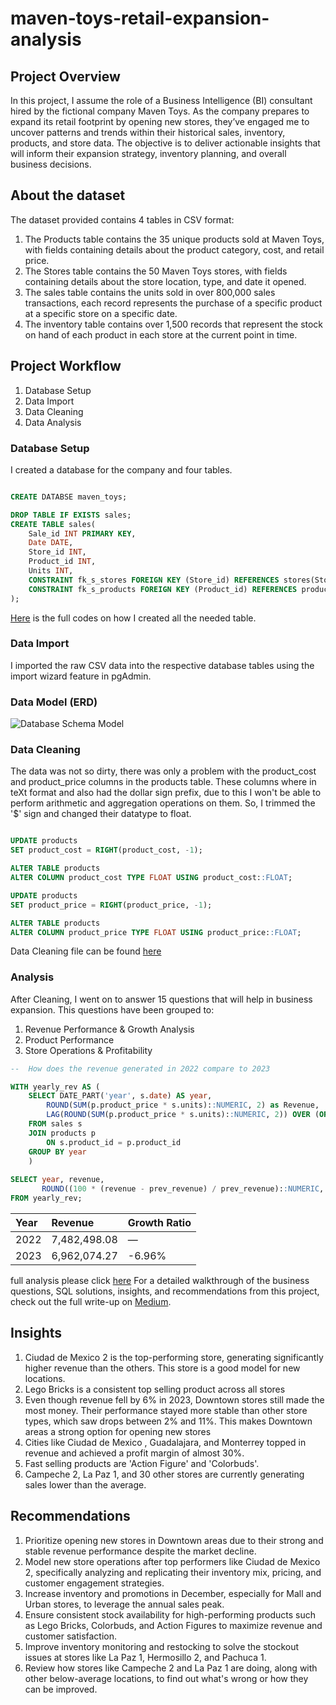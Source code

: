 # maven-toys-retail-expansion-analysis

## Project Overview
In this project, I assume the role of a Business Intelligence (BI) consultant hired by the fictional company Maven Toys. As the company prepares to expand its retail footprint by opening new stores, they’ve engaged me to uncover patterns and trends within their historical sales, inventory, products, and store data. The objective is to deliver actionable insights that will inform their expansion strategy, inventory planning, and overall business decisions.

## About the dataset

The dataset provided contains 4 tables in CSV format:

1. The Products table contains the 35 unique products sold at Maven Toys,  with fields containing details about the product category, cost, and retail price.
2. The Stores table contains the 50 Maven Toys stores, with fields containing details about the store location, type, and date it opened.
3. The sales table contains the units sold in over 800,000 sales transactions, each record represents the purchase of a specific product at a specific store on a specific date.
4. The inventory table contains over 1,500 records that represent the stock on hand of each product in each store at the current point in time.

## Project Workflow
1. Database Setup
2. Data Import
3. Data Cleaning
4. Data Analysis

### Database Setup
I created a database for the company and four tables.

``` sql

CREATE DATABSE maven_toys;

```

``` sql
DROP TABLE IF EXISTS sales;
CREATE TABLE sales(
	Sale_id INT PRIMARY KEY,
	Date DATE,
	Store_id INT,
	Product_id INT,
	Units INT,
	CONSTRAINT fk_s_stores FOREIGN KEY (Store_id) REFERENCES stores(Store_id),
	CONSTRAINT fk_s_products FOREIGN KEY (Product_id) REFERENCES products(Product_id)
);
```
[Here](https://github.com/beingEniola/maven-toys-retail-expansion-analysis/blob/cef860c457220d219f4c4ddc6a88105483400e62/Maven%20toy%20schema.sql) is the full codes on how I created all the needed table.

### Data Import

I imported the raw CSV data into the respective database tables using the import wizard feature in pgAdmin.

### Data Model (ERD)

![Database Schema Model](https://github.com/user-attachments/assets/fea320c8-08bf-4639-bbbc-54b6e53b9c39)

### Data Cleaning

The data was not so dirty, there was only a problem with the product_cost and product_price columns in the products table. These columns where in teXt format and also had the dollar sign prefix, due to this I won't be able to perform arithmetic and aggregation operations on them. So, I trimmed the '$' sign and changed their datatype to float.

``` sql

UPDATE products
SET product_cost = RIGHT(product_cost, -1);

ALTER TABLE products
ALTER COLUMN product_cost TYPE FLOAT USING product_cost::FLOAT;

UPDATE products
SET product_price = RIGHT(product_price, -1);

ALTER TABLE products
ALTER COLUMN product_price TYPE FLOAT USING product_price::FLOAT;

```
Data Cleaning file can be found [here](https://github.com/beingEniola/maven-toys-retail-expansion-analysis/blob/cef860c457220d219f4c4ddc6a88105483400e62/maven%20toy%20data%20cleaning.sql)

### Analysis
After Cleaning, I went on to answer 15 questions that will help in business expansion. This questions have been grouped to:

1. Revenue Performance & Growth Analysis
2. Product Performance
3. Store Operations & Profitability

``` sql
--  How does the revenue generated in 2022 compare to 2023

WITH yearly_rev AS (
	SELECT DATE_PART('year', s.date) AS year,
		ROUND(SUM(p.product_price * s.units)::NUMERIC, 2) as Revenue,
		LAG(ROUND(SUM(p.product_price * s.units)::NUMERIC, 2)) OVER (ORDER BY DATE_PART('year', s.date)) AS prev_revenue
	FROM sales s
	JOIN products p
		ON s.product_id = p.product_id
	GROUP BY year
	)
	
SELECT year, revenue,
       ROUND((100 * (revenue - prev_revenue) / prev_revenue)::NUMERIC, 2) AS growth_ratio
FROM yearly_rev;
```

| Year | Revenue      | Growth Ratio |
|:------|:------------|:-------------|
| 2022 | 7,482,498.08 | —            |
| 2023 | 6,962,074.27 | -6.96%       |

full analysis please click [here]()
For a detailed walkthrough of the business questions, SQL solutions, insights, and recommendations from this project, check out the full write-up on [Medium](https://medium.com/@dorcazkayode/maven-toys-retail-expansion-analysis-395a10fb8a61). 

## Insights 

1. Ciudad de Mexico 2 is the top-performing store, generating significantly higher revenue than the others. This store is a good model for new locations.
2. Lego Bricks is a consistent top selling product across all stores
3. Even though revenue fell by 6% in 2023, Downtown stores still made the most money. Their performance stayed more stable than other store types, which saw drops between 2% and 11%. This makes Downtown areas a strong option for opening new stores
4. Cities like Ciudad de Mexico , Guadalajara, and Monterrey topped in revenue and achieved a profit margin of almost 30%.
5. Fast selling products are  'Action Figure' and 'Colorbuds'.
6. Campeche 2, La Paz 1, and 30 other stores are currently generating sales lower than the average.

## Recommendations

1. Prioritize opening new stores in Downtown areas due to their strong and stable revenue performance despite the market decline.
2. Model new store operations after top performers like Ciudad de Mexico 2, specifically analyzing and replicating their inventory mix, pricing, and customer engagement strategies.
3. Increase inventory and promotions in December, especially for Mall and Urban stores, to leverage the annual sales peak.
4. Ensure consistent stock availability for high-performing products such as Lego Bricks, Colorbuds, and Action Figures to maximize revenue and customer satisfaction.
5. Improve inventory monitoring and restocking to solve the stockout issues at stores like La Paz 1, Hermosillo 2, and Pachuca 1.
6. Review how stores like Campeche 2 and La Paz 1 are doing, along with other below-average locations, to find out what's wrong or how they can be improved.
